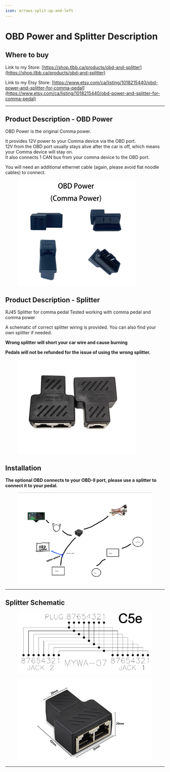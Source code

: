 ```yaml
---
icon: arrows-split-up-and-left
---
```


# OBD Power and Splitter Description



## Where to buy

Link to my Store: [https://shop.tlbb.ca/products/obd-and-splitter](https://shop.tlbb.ca/products/obd-and-splitter)

Link to my Etsy Store: [https://www.etsy.com/ca/listing/1018215440/obd-power-and-splitter-for-comma-pedal](https://www.etsy.com/ca/listing/1018215440/obd-power-and-splitter-for-comma-pedal)

***

## Product Description - OBD Power

OBD Power is the original Comma power.

It provides 12V power to your Comma device via the OBD port. \
12V from the OBD port usually stays alive after the car is off, which means your Comma device will stay on.\
It also connects 1 CAN bus from your comma device to the OBD port.

You will need an additional ethernet cable (again, please avoid flat noodle cables) to connect.



<div align="left"><figure><img src="../.gitbook/assets/OBD power.jpg" alt="" width="375"><figcaption></figcaption></figure></div>

## Product Description - Splitter

RJ45 Splitter for comma pedal Tested working with comma pedal and comma power

A schematic of correct splitter wiring is provided. You can also find your own splitter if needed.

**Wrong splitter will short your car wire and cause burning**

**Pedals will not be refunded for the issue of using the wrong splitter.**



<div align="left"><figure><img src="../.gitbook/assets/2.PNG" alt="" width="375"><figcaption></figcaption></figure></div>



## **Installation**

**The optional OBD connects to your OBD-II port, please use a splitter to connect it to your pedal.**

<figure><img src="../.gitbook/assets/Photo 2024-11-16, 08 37 43.png" alt=""><figcaption></figcaption></figure>

***

## Splitter Schematic



<div><figure><img src="../.gitbook/assets/微信图片_20210725010730.png" alt=""><figcaption></figcaption></figure> <figure><img src="../.gitbook/assets/3.PNG" alt=""><figcaption></figcaption></figure></div>

***
